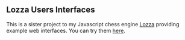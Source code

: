 ## Lozza Users Interfaces

This is a sister project to my Javascript chess engine [Lozza](https://github.com/op12no2/lozza) providing example web interfaces. You can try them [here](https://op12no2.github.io/lozza-ui/). 
